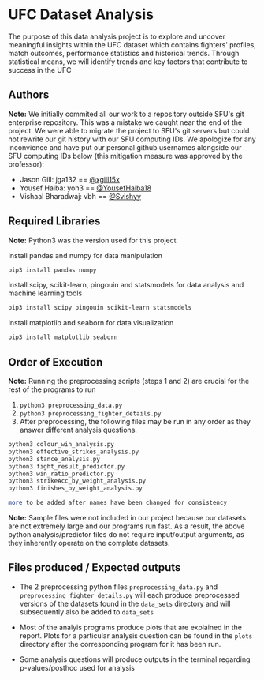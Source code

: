 # UFC Dataset Analysis

The purpose of this data analysis project is to explore and uncover meaningful insights within the UFC dataset which contains fighters' profiles, match outcomes, performance statistics and historical trends. Through statistical means, we will identify trends and key factors that contribute to success in the UFC

## Authors

**Note:** We initially commited all our work to a repository outside SFU's git enterprise repository. This was a mistake we caught near the end of the project. We were able to migrate the project to SFU's git servers but could not rewrite our git history with our SFU computing IDs. We apologize for any inconvience and have put our personal github usernames alongside our SFU computing IDs below (this mitigation measure was approved by the professor):

- Jason Gill: jga132 == [@xgill15x](https://github.com/xgill15x)
- Yousef Haiba: yoh3 == [@YousefHaiba18](https://github.com/YousefHaiba18)
- Vishaal Bharadwaj: vbh == [@Svishyy](https://github.com/Svishyy)

## Required Libraries

**Note:** Python3 was the version used for this project

Install pandas and numpy for data manipulation

```bash
pip3 install pandas numpy
```

Install scipy, scikit-learn, pingouin and statsmodels for data analysis and machine learning tools

```bash
pip3 install scipy pingouin scikit-learn statsmodels
```

Install matplotlib and seaborn for data visualization

```bash
pip3 install matplotlib seaborn
```

## Order of Execution

**Note:** Running the preprocessing scripts (steps 1 and 2) are crucial for the rest of the programs to run

1. `python3 preprocessing_data.py`
2. `python3 preprocessing_fighter_details.py`
3. After preprocessing, the following files may be run in any order as they answer different analysis questions.

```bash
python3 colour_win_analysis.py
python3 effective_strikes_analysis.py
python3 stance_analysis.py
python3 fight_result_predictor.py
python3 win_ratio_predictor.py
python3 strikeAcc_by_weight_analysis.py
python3 finishes_by_weight_analysis.py

more to be added after names have been changed for consistency
```

**Note:** Sample files were not included in our project because our datasets are not extremely large and our programs run fast. As a result, the above python analysis/predictor files do not require input/output arguments, as they inherently operate on the complete datasets.

## Files produced / Expected outputs

- The 2 preprocessing python files `preprocessing_data.py` and `preprocessing_fighter_details.py` will each produce preprocessed versions of the datasets found in the `data_sets` directory and will subsequently also be added to `data_sets`

- Most of the analyis programs produce plots that are explained in the report. Plots for a particular analysis question can be found in the `plots` directory after the corresponding program for it has been run.

- Some analysis questions will produce outputs in the terminal regarding p-values/posthoc used for analysis
